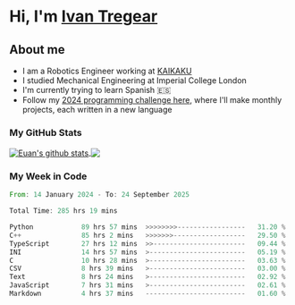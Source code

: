 # Hi, I'm [Ivan Tregear](https://www.linkedin.com/in/ivantregear/)

## About me

* I am a Robotics Engineer working at [KAIKAKU](https://github.com/KAIKAKU-AI)
* I studied Mechanical Engineering at Imperial College London
* I'm currently trying to learn Spanish :es:
* Follow my [2024 programming challenge here](https://github.com/ITregear?tab=repositories), where I'll make monthly projects, each written in a new language


### My GitHub Stats

<a href="#my-github-stats">
  <img align="center" src="https://github-readme-stats.vercel.app/api?username=itregear&count_private=true&show_icons=true&include_all_commits=true&theme=material-palenight" alt="Euan's github stats" />
</a>

<a href="#my-github-stats">
  <img align="center" src="https://github-readme-stats.vercel.app/api/top-langs/?username=itregear&layout=compact&theme=material-palenight" />
</a>

### My Week in Code
<!--START_SECTION:waka-->

```rust
From: 14 January 2024 - To: 24 September 2025

Total Time: 285 hrs 19 mins

Python            89 hrs 57 mins  >>>>>>>>-----------------   31.20 %
C++               85 hrs 2 mins   >>>>>>>------------------   29.50 %
TypeScript        27 hrs 12 mins  >>-----------------------   09.44 %
INI               14 hrs 57 mins  >------------------------   05.19 %
C                 10 hrs 28 mins  >------------------------   03.63 %
CSV               8 hrs 39 mins   >------------------------   03.00 %
Text              8 hrs 24 mins   >------------------------   02.92 %
JavaScript        7 hrs 31 mins   >------------------------   02.61 %
Markdown          4 hrs 37 mins   -------------------------   01.60 %
```

<!--END_SECTION:waka-->
